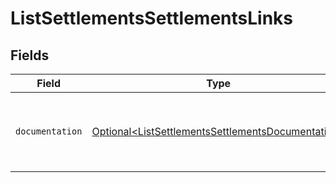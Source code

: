 # ListSettlementsSettlementsLinks


## Fields

| Field                                                                                                                | Type                                                                                                                 | Required                                                                                                             | Description                                                                                                          |
| -------------------------------------------------------------------------------------------------------------------- | -------------------------------------------------------------------------------------------------------------------- | -------------------------------------------------------------------------------------------------------------------- | -------------------------------------------------------------------------------------------------------------------- |
| `documentation`                                                                                                      | [Optional\<ListSettlementsSettlementsDocumentation>](../../models/errors/ListSettlementsSettlementsDocumentation.md) | :heavy_minus_sign:                                                                                                   | The URL to the generic Mollie API error handling guide.                                                              |